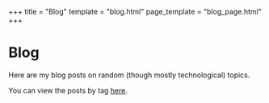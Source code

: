 +++
title = "Blog"
template = "blog.html"
page_template = "blog_page.html"
+++

# Blog

Here are my blog posts on random (though mostly technological) topics.

You can view the posts by tag [here](/tags/).